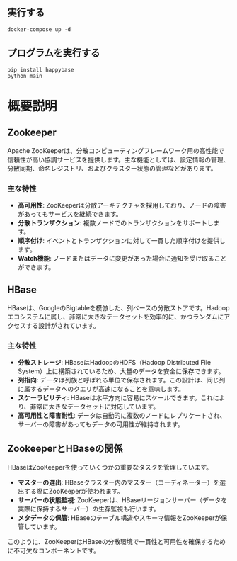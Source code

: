 ﻿
## 実行する
```
docker-compose up -d
```
## プログラムを実行する
```
pip install happybase
python main
```

# 概要説明
## Zookeeper

Apache ZooKeeperは、分散コンピューティングフレームワーク用の高性能で信頼性が高い協調サービスを提供します。主な機能としては、設定情報の管理、分散同期、命名レジストリ、およびクラスター状態の管理などがあります。

### 主な特性

- **高可用性**: ZooKeeperは分散アーキテクチャを採用しており、ノードの障害があってもサービスを継続できます。
- **分散トランザクション**: 複数ノードでのトランザクションをサポートします。
- **順序付け**: イベントとトランザクションに対して一貫した順序付けを提供します。
- **Watch機能**: ノードまたはデータに変更があった場合に通知を受け取ることができます。

## HBase

HBaseは、GoogleのBigtableを模倣した、列ベースの分散ストアです。Hadoopエコシステムに属し、非常に大きなデータセットを効率的に、かつランダムにアクセスする設計がされています。

### 主な特性

- **分散ストレージ**: HBaseはHadoopのHDFS（Hadoop Distributed File System）上に構築されているため、大量のデータを安全に保存できます。
- **列指向**: データは列族と呼ばれる単位で保存されます。この設計は、同じ列に属するデータへのクエリが高速になることを意味します。
- **スケーラビリティ**: HBaseは水平方向に容易にスケールできます。これにより、非常に大きなデータセットに対応しています。
- **高可用性と障害耐性**: データは自動的に複数のノードにレプリケートされ、サーバーの障害があってもデータの可用性が維持されます。

## ZookeeperとHBaseの関係

HBaseはZooKeeperを使っていくつかの重要なタスクを管理しています。

- **マスターの選出**: HBaseクラスター内のマスター（コーディネーター）を選出する際にZooKeeperが使われます。
- **サーバーの状態監視**: ZooKeeperは、HBaseリージョンサーバー（データを実際に保持するサーバー）の生存監視も行います。
- **メタデータの保管**: HBaseのテーブル構造やスキーマ情報をZooKeeperが保管しています。

このように、ZooKeeperはHBaseの分散環境で一貫性と可用性を確保するために不可欠なコンポーネントです。

